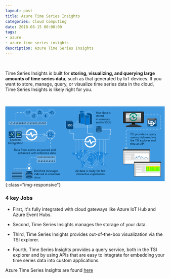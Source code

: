 ```yaml
---
layout: post
title: Azure Time Series Insights
categories: Cloud Computing
date: 2018-08-15 00:00:00
tags:
- azure
- azure time series insights
description: Azure Time Series Insights 
---
```

<br/>

Time Series Insights is built for **storing, visualizing, and querying large amounts of time series data**, such as that generated by IoT devices. If you want to store, manage, query, or visualize time series data in the cloud, Time Series Insights is likely right for you.            

<br/>

![TimeSeriesInsights](/img/AzureTimeSeriesInsights/time-series-insights-flowchart.jpg){:class="img-responsive"}
<br/>


### 4 key Jobs

* First, it's fully integrated with cloud gateways like Azure IoT Hub and Azure Event Hubs.         

* Second, Time Series Insights manages the storage of your data.             
* Third, Time Series Insights provides out-of-the-box visualization via the TSI explorer.           

* Fourth, Time Series Insights provides a query service, both in the TSI explorer and by using APIs that are easy to integrate for embedding your time series data into custom applications.         

Azure Time Series Insights are found [here](https://docs.microsoft.com/en-us/azure/time-series-insights/time-series-insights-overview)                          


